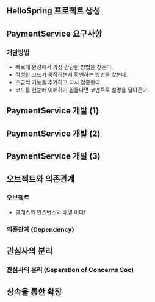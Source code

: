 ## HelloSpring 프로젝트 생성

## PaymentService 요구사항

### 개발방법
- 빠르게 완성해서 가장 간단한 방법을 찾는다.
- 작성한 코드가 동작하는지 확인하는 방법을 찾는다.
- 조금씩 기능을 추가하고 다시 검증한다.
- 코드를 한눈에 이해하기 힘들다면 코멘트로 설명을 달아준다.

## PaymentService 개발 (1)

## PaymentService 개발 (2)

## PaymentService 개발 (3)

## 오브젝트와 의존관계

### 오브젝트
- 클래스의 인스턴스와 배열 이다!

### 의존관계 (Dependency)

## 관심사의 분리

### 관심사의 분리 (Separation of Concerns Soc)

## 상속을 통한 확장